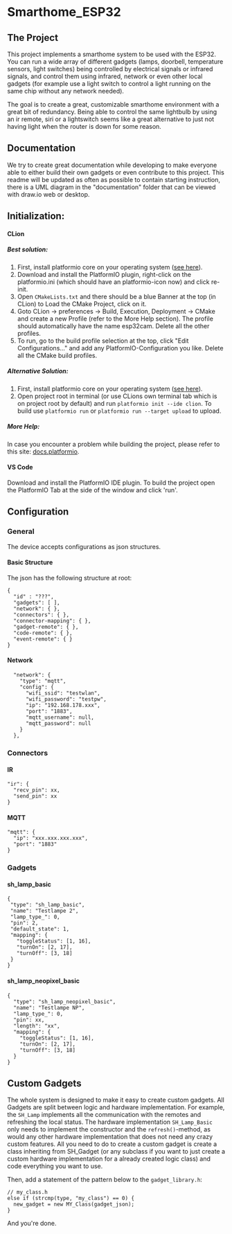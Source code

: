 # Smarthome_ESP32
## The Project
This project implements a smarthome system to be used with the ESP32. You can run a wide array of different gadgets (lamps, doorbell, temperature sensors, light switches) being controlled by electrical signals or infrared signals, and control them using infrared, network or even other local gadgets (for example use a light switch to control a light running on the same chip without any network needed).

The goal is to create a great, customizable smarthome environment with a great bit of redundancy. Being able to control the same lightbulb by using an ir remote, siri or a lightswitch seems like a great alternative to just not having light when the router is down for some reason.

## Documentation
We try to create great documentation while developing to make everyone able to either build their own gadgets or even contribute to this project.
This readme will be updated as often as possible to contain starting instruction, there is a UML diagram in the "documentation" folder that can be viewed with draw.io web or desktop.

## Initialization:

#### CLion
##### Best solution:
1. First, install platformio core on your operating system ([see here](https://docs.platformio.org/en/latest/core/installation.html#installation-methods)).
2. Download and install the PlatformIO plugin, right-click on the platformio.ini (which should have an platformio-icon now) and click re-init.
3. Open `CMakeLists.txt` and there should be a blue Banner at the top (in CLion) to Load the CMake Project, click on it.
4. Goto CLion -> preferences -> Build, Execution, Deployment -> CMake and create a new Profile (refer to the More Help section). 
   The profile should automatically have the name esp32cam.
   Delete all the other profiles.
5. To run, go to the build profile selection at the top, click "Edit Configurations..." and add any PlatformIO-Configuration you like.
    Delete all the CMake build profiles.

##### Alternative Solution:
1. First, install platformio core on your operating system ([see here](https://docs.platformio.org/en/latest/core/installation.html#installation-methods)).
2. Open project root in terminal (or use CLions own terminal tab which is on project root by default) and run `platformio init --ide clion`. To build use `platformio run` or `platformio run --target upload` to upload.


##### More Help:
In case you encounter a problem while building the project, please refer to this site: [docs.platformio](https://docs.platformio.org/en/latest/integration/ide/clion.html#clion-does-not-load-project-build-environments-from-platformio-ini).


#### VS Code
Download and install the PlatformIO IDE plugin. To build the project open the PlatformIO Tab at the side of the window and click 'run'.

## Configuration
### General
The device accepts configurations as json structures.
#### Basic Structure
The json has the following structure at root:
```
{
  "id" : "???",
  "gadgets": [ ],
  "network": { },
  "connectors": { },
  "connector-mapping": { },
  "gadget-remote": { },
  "code-remote": { },
  "event-remote": { }
}
```

#### Network
```
  "network": {
    "type": "mqtt",
    "config": {
      "wifi_ssid": "testwlan",
      "wifi_password": "testpw",
      "ip": "192.168.178.xxx",
      "port": "1883",
      "mqtt_username": null,
      "mqtt_password": null
    }
  },
```

### Connectors
#### IR
```
"ir": {
  "recv_pin": xx,
  "send_pin": xx
}
```
   
#### MQTT
```
"mqtt": {
  "ip": "xxx.xxx.xxx.xxx",
  "port": "1883"
}
```

### Gadgets
#### sh_lamp_basic
```
{
 "type": "sh_lamp_basic",
 "name": "Testlampe 2",
 "lamp_type_": 0,
 "pin": 2,
 "default_state": 1,
 "mapping": {
   "toggleStatus": [1, 16],
   "turnOn": [2, 17],
   "turnOff": [3, 18]
 }
}
```
   
#### sh_lamp_neopixel_basic
```
{
  "type": "sh_lamp_neopixel_basic",
  "name": "Testlampe NP",
  "lamp_type_": 0,
  "pin": xx,
  "length": "xx",
  "mapping": {
    "toggleStatus": [1, 16],
    "turnOn": [2, 17],
    "turnOff": [3, 18]
  }
}
```

## Custom Gadgets
The whole system is designed to make it easy to create custom gadgets.
All Gadgets are split between logic and hardware implementation. For example, the `SH_Lamp` implements all the communication with the remotes and refreshing the local status. The hardware implementation `SH_Lamp_Basic` only needs to implement the constructor and the `refresh()`-method, as would any other hardware implementation that does not need any crazy custom features.
All you need to do to create a custom gadget is create a class inheriting from SH_Gadget (or any subclass if you want to just create a custom hardware implementation for a already created logic class) and code everything you want to use.

Then, add a statement of the pattern below to the `gadget_library.h`:
```
// my_class.h
else if (strcmp(type, "my_class") == 0) {
  new_gadget = new MY_Class(gadget_json);
}
```

And you're done.
